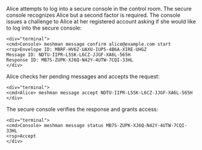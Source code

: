 
Alice attempts to log into a secure console in the control room. The secure console recognizes 
Alice but a second factor is required. The console issues a challenge to Alice at her
registered account asking if she would like to log into the secure console:


~~~~
<div="terminal">
<cmd>Console> meshman message confirm alice@example.com start
<rsp>Envelope ID: MBRF-HV6Z-UAXU-IUP5-4B6A-XIRE-UHGZ
Message ID: NDTU-IIPR-L5SK-L6CZ-JJGF-XA6L-565H
Response ID: MB7S-ZUPK-XJ6Q-N42Y-4UTW-7CQI-33HL
</div>
~~~~

Alice checks her pending messages and accepts the request:


~~~~
<div="terminal">
<cmd>Alice> meshman message accept NDTU-IIPR-L5SK-L6CZ-JJGF-XA6L-565H
</div>
~~~~

The secure console verifies the response and grants access:


~~~~
<div="terminal">
<cmd>Console> meshman message status MB7S-ZUPK-XJ6Q-N42Y-4UTW-7CQI-33HL
<rsp>Accept
</div>
~~~~

